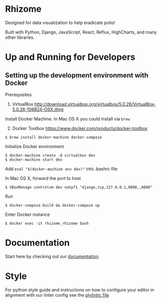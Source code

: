 # Rhizome
Designed for data visualization to help eradicate polio!

Built with Python, Django, JavaScript, React, Reflux, HighCharts, and many other libraries.

# Up and Running for Developers

## Setting up the development environment with Docker #

Prerequisites

1. VirtualBox
http://download.virtualbox.org/virtualbox/5.0.26/VirtualBox-5.0.26-108824-OSX.dmg

Install Docker Machine. In Mac OS X you could install via `brew`

2. Docker Toolbox
https://www.docker.com/products/docker-toolbox

```
$ brew install docker-machine docker-compose
```
Initialize Docker environment

```
$ docker-machine create -d virtualbox dev
$ docker-machine start dev
```
Add `eval "$(docker-machine env dev)"` into .bashrc file

In Mac OS X, forward the port to host

```
$ VBoxManage controlvm dev natpf1 "django,tcp,127.0.0.1,8000,,8000"
```
<!-- Navigate to repository directory, de-comment Line.8 `ENV CHINESE_LOCAL_PIP_CONFIG="--index-url http://pypi.douban.com/simple --trusted-host pypi.douban.com"` to use Chinese pip mirror. -->

Run

```
$ docker-compose build && docker-compose up
```

Enter Docker instance

```
$ docker exec -it rhizome_rhizome bash
```

# Documentation
Start here by checking out our [documentation](http://unicef.github.io/rhizome/).

# Style
For python style guide and instructions on how to configure your editor in alignment with our linter config see the [plylintrc file](https://github.com/unicef/rhizome/blob/dev/rhizome/pylintrc)
